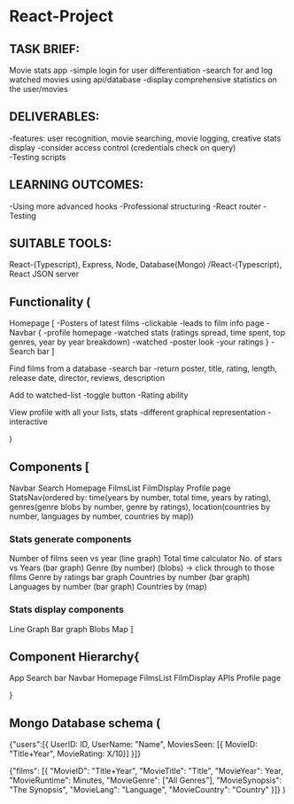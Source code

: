 # React-Project
## TASK BRIEF:
Movie stats app
-simple login for user differentiation
-search for and log watched movies using api/database
-display comprehensive statistics on the user/movies

## DELIVERABLES:
-features: user recognition, movie searching, movie logging, creative stats display
-consider access control (credentials check on query)  
-Testing scripts

## LEARNING OUTCOMES:
-Using more advanced hooks
-Professional structuring
-React router
-Testing

## SUITABLE TOOLS:
React-(Typescript), Express, Node, Database(Mongo)
/React-(Typescript), React JSON server

## Functionality (
Homepage [
-Posters of latest films
-clickable
-leads to film info page
-Navbar {
-profile homepage
-watched stats (ratings spread, time spent, top genres, year by year breakdown)
-watched
-poster look
-your ratings
}
-Search bar
]

Find films from a database
-search bar
-return poster, title, rating, length, release date, director, reviews, description

Add to watched-list
-toggle button
-Rating ability

View profile with all your lists, stats
-different graphical representation
-interactive

)

## Components [
  Navbar
  Search
  Homepage
  FilmsList
  FilmDisplay
  Profile page
  StatsNav(ordered by: 
    time(years by number, total time, years by rating), 
    genres(genre blobs by number, genre by ratings), 
    location(countries by number, languages by number, countries by map))

  ### Stats generate components
  Number of films seen vs year (line graph)
  Total time calculator
  No. of stars vs Years (bar graph)
  Genre (by number) (blobs) -> click through to those films
  Genre by ratings bar graph
  Countries by number (bar graph)
  Languages by number (bar graph)
  Countries by (map)

  ### Stats display components
  Line Graph
  Bar graph
  Blobs
  Map
]

## Component Hierarchy{
  App
    Search bar
    Navbar
      Homepage
        FilmsList
          FilmDisplay
            APIs
      Profile page

} 

## Mongo Database schema (
  {"users":[{
    UserID: ID,
    UserName: "Name",
    MoviesSeen: [{
      MovieID: "Title+Year", 
      MovieRating: X/10}]
  }]} 

  {"films": [{
    "MovieID": "Title+Year",
    "MovieTitle": "Title",
    "MovieYear": Year,
    "MovieRuntime": Minutes,
    "MovieGenre": ["All Genres"],
    "MovieSynopsis": "The Synopsis",
    "MovieLang": "Language",
    "MovieCountry": "Country"
  }]}
)

